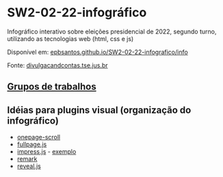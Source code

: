 # SW2-02-22-infográfico
Infográfico interativo sobre eleições presidencial de 2022, segundo turno, utilizando as tecnologias web (html, css e js) 

Disponível em:
[epbsantos.github.io/SW2-02-22-infografico/info](https://epbsantos.github.io/SW2-02-22-infografico/info)


Fonte:
[divulgacandcontas.tse.jus.br](https://divulgacandcontas.tse.jus.br/divulga/#/estados/2022/2040602022/BR/candidatos)


## [Grupos de trabalhos](organizacao.md)


## Idéias para plugins visual (organização do infográfico)
- [onepage-scroll](https://github.com/peachananr/onepage-scroll)
- [fullpage.js](https://github.com/alvarotrigo/fullpage.js)
- [impress.js](https://github.com/impress/impress.js) - [exemplo](https://epbsantos.github.io/SW2-02-22-infografico/id%C3%A9ia%20de%20slides/impress.html)
- [remark](https://github.com/gnab/remark)
- [reveal.js](https://github.com/hakimel/reveal.js)

